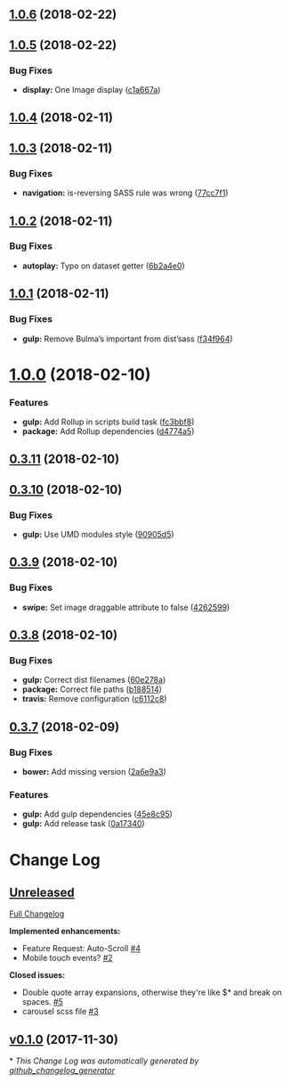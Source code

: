 <a name="1.0.6"></a>
## [1.0.6](https://github.com/Wikiki/bulma-carousel/compare/1.0.5...1.0.6) (2018-02-22)



<a name="1.0.5"></a>
## [1.0.5](https://github.com/Wikiki/bulma-carousel/compare/1.0.4...1.0.5) (2018-02-22)


### Bug Fixes

* **display:** One Image display ([c1a667a](https://github.com/Wikiki/bulma-carousel/commit/c1a667a))



<a name="1.0.4"></a>
## [1.0.4](https://github.com/Wikiki/bulma-carousel/compare/1.0.3...1.0.4) (2018-02-11)



<a name="1.0.3"></a>
## [1.0.3](https://github.com/Wikiki/bulma-carousel/compare/1.0.2...1.0.3) (2018-02-11)


### Bug Fixes

* **navigation:** is-reversing SASS rule was wrong ([77cc7f1](https://github.com/Wikiki/bulma-carousel/commit/77cc7f1))



<a name="1.0.2"></a>
## [1.0.2](https://github.com/Wikiki/bulma-carousel/compare/1.0.1...1.0.2) (2018-02-11)


### Bug Fixes

* **autoplay:** Typo on dataset getter ([6b2a4e0](https://github.com/Wikiki/bulma-carousel/commit/6b2a4e0))



<a name="1.0.1"></a>
## [1.0.1](https://github.com/Wikiki/bulma-carousel/compare/1.0.0...1.0.1) (2018-02-11)


### Bug Fixes

* **gulp:** Remove Bulma’s important from dist’sass ([f34f964](https://github.com/Wikiki/bulma-carousel/commit/f34f964))



<a name="1.0.0"></a>
# [1.0.0](https://github.com/Wikiki/bulma-carousel/compare/0.3.11...1.0.0) (2018-02-10)


### Features

* **gulp:** Add Rollup in scripts build task ([fc3bbf8](https://github.com/Wikiki/bulma-carousel/commit/fc3bbf8))
* **package:** Add Rollup dependencies ([d4774a5](https://github.com/Wikiki/bulma-carousel/commit/d4774a5))



<a name="0.3.11"></a>
## [0.3.11](https://github.com/Wikiki/bulma-carousel/compare/0.3.10...0.3.11) (2018-02-10)



<a name="0.3.10"></a>
## [0.3.10](https://github.com/Wikiki/bulma-carousel/compare/0.3.9...0.3.10) (2018-02-10)


### Bug Fixes

* **gulp:** Use UMD modules style ([90905d5](https://github.com/Wikiki/bulma-carousel/commit/90905d5))



<a name="0.3.9"></a>
## [0.3.9](https://github.com/Wikiki/bulma-carousel/compare/0.3.8...0.3.9) (2018-02-10)


### Bug Fixes

* **swipe:** Set image draggable attribute to false ([4262599](https://github.com/Wikiki/bulma-carousel/commit/4262599))



<a name="0.3.8"></a>
## [0.3.8](https://github.com/Wikiki/bulma-carousel/compare/0.3.7...0.3.8) (2018-02-10)


### Bug Fixes

* **gulp:** Correct dist filenames ([60e278a](https://github.com/Wikiki/bulma-carousel/commit/60e278a))
* **package:** Correct file paths ([b188514](https://github.com/Wikiki/bulma-carousel/commit/b188514))
* **travis:** Remove configuration ([c6112c8](https://github.com/Wikiki/bulma-carousel/commit/c6112c8))



<a name="0.3.7"></a>
## [0.3.7](https://github.com/Wikiki/bulma-carousel/compare/v0.1.0...v0.3.7) (2018-02-09)


### Bug Fixes

* **bower:** Add missing version ([2a6e9a3](https://github.com/Wikiki/bulma-carousel/commit/2a6e9a3))


### Features

* **gulp:** Add gulp dependencies ([45e8c95](https://github.com/Wikiki/bulma-carousel/commit/45e8c95))
* **gulp:** Add release task ([0a17340](https://github.com/Wikiki/bulma-carousel/commit/0a17340))



# Change Log

## [Unreleased](https://github.com/wikiki/bulma-carousel/tree/HEAD)

[Full Changelog](https://github.com/wikiki/bulma-carousel/compare/v0.1.0...HEAD)

**Implemented enhancements:**

- Feature Request: Auto-Scroll [\#4](https://github.com/Wikiki/bulma-carousel/issues/4)
- Mobile touch events? [\#2](https://github.com/Wikiki/bulma-carousel/issues/2)

**Closed issues:**

- Double quote array expansions, otherwise they're like $\* and break on spaces. [\#5](https://github.com/Wikiki/bulma-carousel/issues/5)
- carousel scss file [\#3](https://github.com/Wikiki/bulma-carousel/issues/3)

## [v0.1.0](https://github.com/wikiki/bulma-carousel/tree/v0.1.0) (2017-11-30)


\* *This Change Log was automatically generated by [github_changelog_generator](https://github.com/skywinder/Github-Changelog-Generator)*